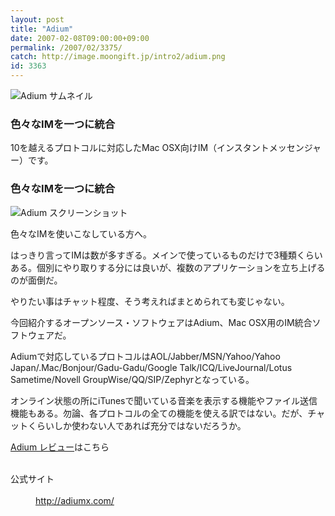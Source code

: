 ```yaml
---
layout: post
title: "Adium"
date: 2007-02-08T09:00:00+09:00
permalink: /2007/02/3375/
catch: http://image.moongift.jp/intro2/adium.png
id: 3363
---
```

 ![Adium サムネイル](http://image.moongift.jp/intro2/adium.t.png "Adium サムネイル")
  

### 色々なIMを一つに統合
  
10を越えるプロトコルに対応したMac OSX向けIM（インスタントメッセンジャー）です。  
<!--more-->  

### 色々なIMを一つに統合
  

![Adium スクリーンショット](http://image.moongift.jp/intro2/adium.png "Adium スクリーンショット")

  

色々なIMを使いこなしている方へ。

  

はっきり言ってIMは数が多すぎる。メインで使っているものだけで3種類くらいある。個別にやり取りする分には良いが、複数のアプリケーションを立ち上げるのが面倒だ。

  

やりたい事はチャット程度、そう考えればまとめられても変じゃない。

  

今回紹介するオープンソース・ソフトウェアはAdium、Mac OSX用のIM統合ソフトウェアだ。

  

Adiumで対応しているプロトコルはAOL/Jabber/MSN/Yahoo/Yahoo Japan/.Mac/Bonjour/Gadu-Gadu/Google Talk/ICQ/LiveJournal/Lotus Sametime/Novell GroupWise/QQ/SIP/Zephyrとなっている。

  

オンライン状態の所にiTunesで聞いている音楽を表示する機能やファイル送信機能もある。勿論、各プロトコルの全ての機能を使える訳ではない。だが、チャットくらいしか使わない人であれば充分ではないだろうか。

  

[Adium レビュー](http://oss.moongift.jp/review/i-3379.html)はこちら

  
<dl>
<br><dt>公式サイト</dt>
<br><dd><a href="http://adiumx.com/" target="_blank">http://adiumx.com/</a></dd>
<br>
</dl>